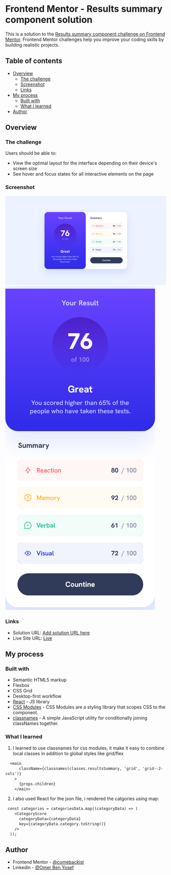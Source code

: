 # Frontend Mentor - Results summary component solution

This is a solution to the [Results summary component challenge on Frontend Mentor](https://www.frontendmentor.io/challenges/results-summary-component-CE_K6s0maV). Frontend Mentor challenges help you improve your coding skills by building realistic projects.

## Table of contents

- [Overview](#overview)
  - [The challenge](#the-challenge)
  - [Screenshot](#screenshot)
  - [Links](#links)
- [My process](#my-process)
  - [Built with](#built-with)
  - [What I learned](#what-i-learned)
- [Author](#author)

## Overview

### The challenge

Users should be able to:

- View the optimal layout for the interface depending on their device's screen size
- See hover and focus states for all interactive elements on the page

### Screenshot

![](./assets/images/final-build-desktop.png)
![](./assets/images/final-build-mobile.png)

### Links

- Solution URL: [Add solution URL here](https://your-solution-url.com)
- Live Site URL: [Live](https://results-summary-component-roan.vercel.app/)

## My process

### Built with

- Semantic HTML5 markup
- Flexbox
- CSS Grid
- Desktop-first workflow
- [React](https://reactjs.org/) - JS library
- [CSS Modules](https://github.com/css-modules/css-modules) - CSS Modules are a styling library that scopes CSS to the component.
- [classnames](https://www.npmjs.com/package/classnames/) - A simple JavaScript utility for conditionally joining classNames together.

### What I learned

1. I learned to use classnames for css modules, it make it easy to combine local classes in addition to global styles like grid/flex

```React
  <main
      className={classnames(classes.resultsSummary, 'grid', 'grid--2-cols')}
    >
      {props.children}
    </main>
```

2. I also used React for the json file, i rendered the catgories using map:

```React
 const categories = categoriesData.map((categoryData) => (
    <CategoryScore
      categoryData={categoryData}
      key={categoryData.category.toString()}
    />
  ));
```

## Author

- Frontend Mentor - [@comebackist](https://www.frontendmentor.io/profile/comebackist)
- Linkedin - [@Omer Ben Yosef](https://www.linkedin.com/in/oby-se/)
